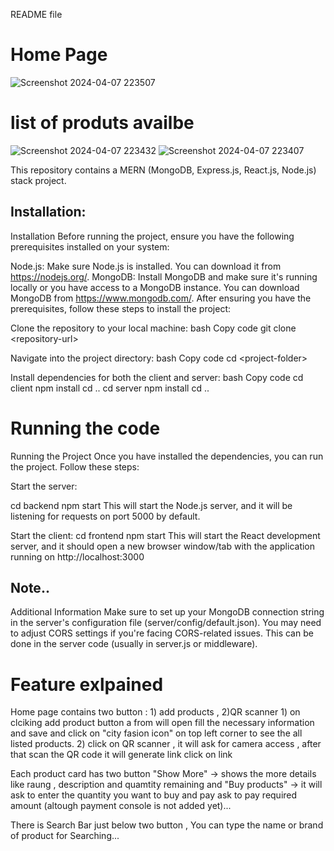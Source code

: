 README file

# Home Page
![Screenshot 2024-04-07 223507](https://github.com/roushanku/Tech_Wizard_Intern_Assign/assets/121100409/6c2cb959-d5e5-4789-bea3-53010b892f93)
# list of produts availbe
![Screenshot 2024-04-07 223432](https://github.com/roushanku/Tech_Wizard_Intern_Assign/assets/121100409/52263094-bfc2-4e6b-890f-394543ee655a)
![Screenshot 2024-04-07 223407](https://github.com/roushanku/Tech_Wizard_Intern_Assign/assets/121100409/bd303ac2-8afd-463e-97ad-4dbe8f4e948c)

This repository contains a MERN (MongoDB, Express.js, React.js, Node.js)
stack project.

## Installation:
Installation Before running the project, ensure you have the following
prerequisites installed on your system:

Node.js: Make sure Node.js is installed. You can download it from
https://nodejs.org/. MongoDB: Install MongoDB and make sure it\'s
running locally or you have access to a MongoDB instance. You can
download MongoDB from https://www.mongodb.com/. After ensuring you have
the prerequisites, follow these steps to install the project:

Clone the repository to your local machine: bash Copy code git clone
\<repository-url\>

Navigate into the project directory: bash Copy code cd
\<project-folder\>

Install dependencies for both the client and server: bash Copy code cd
client npm install cd .. cd server npm install cd ..

# Running the code
Running the Project Once you have installed the dependencies, you can
run the project. Follow these steps:

Start the server:

cd backend npm start This will start the Node.js server, and it will be
listening for requests on port 5000 by default.

Start the client: cd frontend npm start This will start the React
development server, and it should open a new browser window/tab with the
application running on http://localhost:3000

## Note..
Additional Information Make sure to set up your MongoDB connection
string in the server\'s configuration file (server/config/default.json).
You may need to adjust CORS settings if you\'re facing CORS-related
issues. This can be done in the server code (usually in server.js or
middleware).

# Feature exlpained
Home page contains two button : 1) add products , 2)QR scanner 1) on
clciking add product button a from will open fill the necessary
information and save and click on \"city fasion icon\" on top left
corner to see the all listed products. 2) click on QR scanner , it will
ask for camera access , after that scan the QR code it will generate
link click on link

Each product card has two button "Show More" -> shows the more details like raung , description and quamtity remaining and "Buy products" -> it will ask to enter the quantity you want to buy and pay ask to pay required amount (altough payment console is not added yet)...

There is Search Bar just below two button , You can type the name or
brand of product for Searching\...
